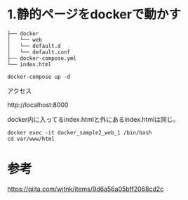 
# 1.静的ページをdockerで動かす


```
├── docker
│   └── web
│   └── default.d
│   └── default.conf
├── docker-compose.yml
└── index.html
```


```
docker-compose up -d
```

アクセス

http://localhost:8000


docker内に入ってるindex.htmlと外にあるindex.htmlは同じ。

```
docker exec -it docker_sample2_web_1 /bin/bash
cd var/www/html
```


# 参考

https://qiita.com/wjtnk/items/9d6a56a05bff2068cd2c
